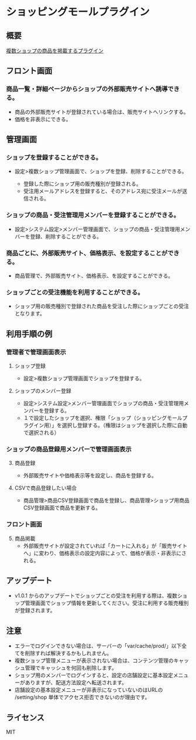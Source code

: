 # ショッピングモールプラグイン

## 概要
[複数ショップの商品を掲載するプラグイン](https://www.ec-cube.net/products/detail.php?product_id=2030)

## フロント画面
### 商品一覧・詳細ページからショップの外部販売サイトへ誘導できる。
- 商品の外部販売サイトが登録されている場合は、販売サイトへリンクする。
- 価格を非表示にできる。

## 管理画面
### ショップを登録することができる。
- 設定>複数ショップ管理画面で、ショップを登録、削除することができる。

    - 登録した際にショップ用の販売種別が登録される。
    - 受注用メールアドレスを登録すると、そのアドレス宛に受注メールが送信される。

### ショップの商品・受注管理用メンバーを登録することができる。
- 設定>システム設定>メンバー管理画面で、ショップの商品・受注管理用メンバーを登録、削除することができる。

### 商品ごとに、外部販売サイト、価格表示、を設定することができる。
- 商品管理で、外部販売サイト、価格表示、を設定することができる。

### ショップごとの受注機能を利用することができる。
- ショップ用の販売種別で登録された商品を受注した際にショップごとの受注となります。

## 利用手順の例
### 管理者で管理画面表示
1. ショップ登録
    - 設定>複数ショップ管理画面でショップを登録する。

2. ショップのメンバー登録
    - 設定>システム設定>メンバー管理画面でショップの商品・受注管理用メンバーを登録する。
    - １で設定したショップを選択、権限「ショップ（ショッピングモールプラグイン用）」を選択し登録する。（権限はショップを選択した際に自動で選択される）

### ショップの商品登録用メンバーで管理画面表示
3. 商品登録
    - 外部販売サイトや価格表示等を設定し、商品を登録する。

4. CSVで商品登録したい場合
    - 商品管理>商品CSV登録画面で商品を登録し、商品管理>ショップ用商品CSV登録画面で商品を更新する。

### フロント画面
5. 商品掲載
    - 外部販売サイトが設定されていれば「カートに入れる」が「販売サイトへ」に変わり、価格表示の設定内容によって、価格が表示・非表示にされる。

## アップデート
- v1.0.1 からのアップデートでショップごとの受注を利用する際は、複数ショップ管理画面でショップ情報を更新してください。受注に利用する販売種別が登録されます。

## 注意
- エラーでログインできない場合は、サーバーの「var/cache/prod/」以下全てを削除すれば解決するかもしれません。
- 複数ショップ管理メニューが表示されない場合は、コンテンツ管理のキャッシュ管理でキャッシュを何回も削除します。
- ショップ用のメンバーでログインすると、設定の店舗設定に基本設定メニューがありますが、配送方法設定へ転送されます。
- 店舗設定の基本設定メニューが非表示になっていないのはURLの /setting/shop 単体でアクセス拒否できないのが理由です。

## ライセンス

MIT
